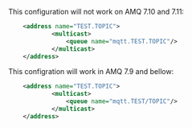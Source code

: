 
This configuration will not work on AMQ 7.10 and 7.11:
```xml
    <address name="TEST.TOPIC">
            <multicast>
                <queue name="mqtt.TEST.TOPIC"/>
            </multicast>
    </address>
```
This configration will work in AMQ 7.9 and bellow:
```xml
    <address name="TEST.TOPIC">
            <multicast>
                <queue name="mqtt.TEST/TOPIC"/>
            </multicast>
    </address>
```
